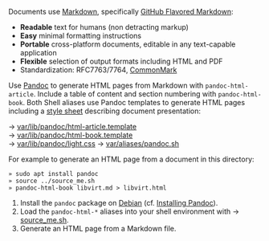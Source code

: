 Documents use [Markdown][1], specifically [GitHub Flavored Markdown][2]:

* **Readable** text for humans (non detracting markup)
* **Easy** minimal formatting instructions
* **Portable** cross-platform documents, editable in any text-capable application
* **Flexible** selection of output formats including HTML and PDF
* Standardization: RFC7763/7764, [CommonMark](https://commonmark.org/) 


Use [Pandoc][3] to generate HTML pages from Markdown with `pandoc-html-article`. Include a table of content and section numbering with `pandoc-html-book`. Both Shell aliases use Pandoc templates to generate HTML pages including a [style sheet][5] describing document presentation: 

→ [var/lib/pandoc/html-article.template](../var/lib/pandoc/html-article.template)  
→ [var/lib/pandoc/html-book.template](../var/lib/pandoc/html-book.template)  
→ [var/lib/pandoc/light.css](../var/lib/pandoc/light.css)
→ [var/aliases/pandoc.sh](../var/aliases/pandoc.sh)

For example to generate an HTML page from a document in this directory:

    » sudo apt install pandoc 
    » source ../source_me.sh
    » pandoc-html-book libvirt.md > libvirt.html

1. Install the `pandoc` package on [Debian][6] (cf. [Installing Pandoc][4]).
2. Load the `pandoc-html-*` aliases into your shell environment with → [source_me.sh][10].
3. Generate an HTML page from a Markdown file.

[1]: https://en.m.wikipedia.org/wiki/Markdown
[2]: https://help.github.com/categories/writing-on-github/
[3]: https://de.wikipedia.org/wiki/Pandoc 
[4]: http://pandoc.org/installing.html
[5]: https://en.wikipedia.org/wiki/Cascading_Style_Sheets
[6]: https://www.debian.org/
[10]: ../source_me.sh
[11]: https://github.com/ttscoff/mdless
